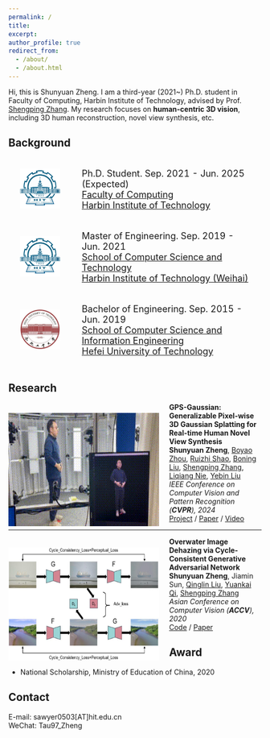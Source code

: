 ```yaml
---
permalink: /
title:
excerpt:
author_profile: true
redirect_from: 
  - /about/
  - /about.html
---
```


<!-- * B.S. in Communication Engineering, Hefei University of Technology, 2019
* M.S. in Computer Science and Technology, Harbin Institute of Technology, 2021
* Ph.D. in Computer Science and Technology, Harbin Institute of Technology, 2025 (expected) -->
Hi, this is Shunyuan Zheng. I am a third-year (2021~) Ph.D. student in Faculty of Computing, Harbin Institute of Technology, advised by Prof. [Shengping Zhang](https://homepage.hit.edu.cn/zhangshengping).
My research focuses on **human-centric 3D vision**, including 3D human reconstruction, novel view synthesis, etc.


## Background

<div>
<table style="width:100%;border:none;border-spacing:0px;border-collapse:separate;margin-right:auto;margin-left:auto;font-size: large">
<tr>
<td style="padding:20px;width:25%;vertical-align:middle;border:none" align="center">
<img width="80" src="../images/hit.png"> 
</td>
<td style="padding:20px;width:75%;vertical-align:middle;border: none" align="left">
Ph.D. Student. Sep. 2021 - Jun. 2025 (Expected)<br>
<a href="https://encs.hit.edu.cn">Faculty of Computing</a><br>
<a href="http://en.hit.edu.cn">Harbin Institute of Technology</a><br>
</td>
</tr>

<tr>
<td style="padding:20px;width:25%;vertical-align:middle;border:none" align="center">
<img width="80" src="../images/hit.png"> 
</td>
<td style="padding:20px;width:75%;vertical-align:middle;border: none" align="left">
Master of Engineering. Sep. 2019 - Jun. 2021<br>
<a href="https://cst.hitwh.edu.cn">School of Computer Science and Technology</a><br>
<a href="https://www.hitwh.edu.cn">Harbin Institute of Technology (Weihai)</a><br>
</td>
</tr>

<tr>
<td style="padding:20px;width:25%;vertical-align:middle;border:none" align="center">
<img width="80" src="../images/hfut.jpeg"> 
</td>
<td style="padding:20px;width:75%;vertical-align:middle;border: none" align="left">
Bachelor of Engineering. Sep. 2015 - Jun. 2019<br>
<a href="https://ci.hfut.edu.cn/English/Home.htm">School of Computer Science and Information Engineering</a><br>
<a href="https://www.hfut.edu.cn">Hefei University of Technology</a><br>
</td>
</tr>
</table>    
</div>



## Research

<img align="left" width="300" height="225" src="../images/live.gif" style="padding-right:20px; padding-top:20px"/>

<b>GPS-Gaussian: Generalizable Pixel-wise 3D Gaussian Splatting for Real-time Human Novel View Synthesis</b><br>
<b>Shunyuan Zheng</b>, [Boyao Zhou](https://yaourtb.github.io), [Ruizhi Shao](https://dsaurus.github.io/saurus), [Boning Liu](https://liuboning2.github.io), [Shengping Zhang](http://homepage.hit.edu.cn/zhangshengping), [Liqiang Nie](https://liqiangnie.github.io), [Yebin Liu](http://www.liuyebin.com)<br>
<i>IEEE Conference on Computer Vision and Pattern Recognition (<b>CVPR</b>), 2024</i><br>
[<i class="fas fa-fw fa-globe"></i>Project](https://shunyuanzheng.github.io/GPS-Gaussian) /
[<i class="fas fa-fw fa-file-pdf"></i>Paper](https://arxiv.org/pdf/2312.02155.pdf) /
[<i class="fas fa-fw fa-video"></i>Video](https://youtu.be/TBIekcqt0j0)<br>

---

<img align="left" width="300" height="225" src="../images/OWI-DehazeGAN.jpg" style="padding-right:20px; padding-top:20px"/>

<b>Overwater Image Dehazing via Cycle-Consistent Generative Adversarial Network</b><br>
<b>Shunyuan Zheng</b>, Jiamin Sun, [Qinglin Liu](https://scholar.google.com/citations?user=hsu1cSIAAAAJ), [Yuankai Qi](https://sites.google.com/site/yuankiqi), [Shengping Zhang](http://homepage.hit.edu.cn/zhangshengping)<br>
<i>Asian Conference on Computer Vision (<b>ACCV</b>), 2020</i><br>
[<i class="fab fa-fw fa-github fa-github"></i>Code](https://github.com/ShunyuanZheng/OWI-DehazeGAN) /
[<i class="fas fa-fw fa-file-pdf"></i>Paper](https://openaccess.thecvf.com/content/ACCV2020/papers/Zheng_Overwater_Image_Dehazing_via_Cycle-Consistent_Generative_Adversarial_Network_ACCV_2020_paper.pdf)<br>


## Award
+ National Scholarship, Ministry of Education of China, 2020

## Contact
E-mail: sawyer0503[AT]hit.edu.cn<br>
WeChat: Tau97_Zheng
